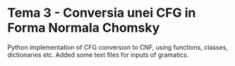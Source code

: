# Tema 3 - Conversia unei CFG in Forma Normala Chomsky

Python implementation of CFG conversion to CNF, using functions, classes, dictionaries etc.
Added some text files for inputs of gramatics.

